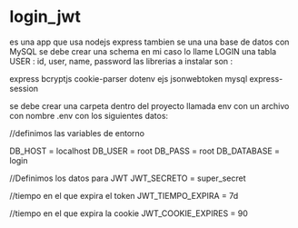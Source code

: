 # login_jwt
es una app que usa nodejs express 
tambien se una una base de datos con MySQL 
se debe crear una schema en mi caso lo llame LOGIN 
una tabla USER : id, user, name, password
las librerias a instalar son :


express
bcryptjs
cookie-parser
dotenv
ejs
jsonwebtoken
mysql
express-session

se debe crear una carpeta dentro del proyecto llamada env
con un archivo con nombre .env con los siguientes datos: 

//definimos las variables de entorno

DB_HOST = localhost
DB_USER = root
DB_PASS = root
DB_DATABASE = login

//Definimos los datos para JWT
JWT_SECRETO = super_secret

//tiempo en el que expira el token
JWT_TIEMPO_EXPIRA = 7d

//tiempo en el que expira la cookie
JWT_COOKIE_EXPIRES = 90
